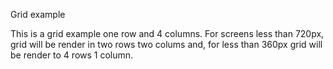 Grid example

This is a grid example one row and 4 columns. For screens less than 720px, grid will be render in two rows two colums and, for less than 360px grid will be render to 4 rows 1 column.